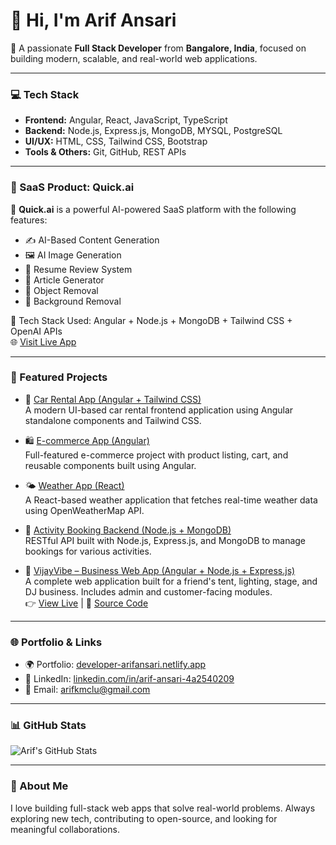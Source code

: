 # 👋 Hi, I'm Arif Ansari

🚀 A passionate **Full Stack Developer** from **Bangalore, India**, focused on building modern, scalable, and real-world web applications.

---

### 💻 Tech Stack

- **Frontend:** Angular, React, JavaScript, TypeScript  
- **Backend:** Node.js, Express.js, MongoDB, MYSQL, PostgreSQL  
- **UI/UX:** HTML, CSS, Tailwind CSS, Bootstrap  
- **Tools & Others:** Git, GitHub, REST APIs

---

### 🧠 SaaS Product: Quick.ai

🔹 **Quick.ai** is a powerful AI-powered SaaS platform with the following features:
- ✍️ AI-Based Content Generation  
- 🖼️ AI Image Generation  
- 📄 Resume Review System  
- 📰 Article Generator  
- 🧽 Object Removal  
- 🎨 Background Removal

🧪 Tech Stack Used: Angular + Node.js + MongoDB + Tailwind CSS + OpenAI APIs  
🌐 [Visit Live App](https://quickai.example.com) 

---

### 📌 Featured Projects

- 🚗 [Car Rental App (Angular + Tailwind CSS)](#)  
  A modern UI-based car rental frontend application using Angular standalone components and Tailwind CSS.

- 🛍️ [E-commerce App (Angular)](#)  
  Full-featured e-commerce project with product listing, cart, and reusable components built using Angular.

- 🌤️ [Weather App (React)](#)  
  A React-based weather application that fetches real-time weather data using OpenWeatherMap API.

- 📅 [Activity Booking Backend (Node.js + MongoDB)](#)  
  RESTful API built with Node.js, Express.js, and MongoDB to manage bookings for various activities.

- 🎪 [VijayVibe – Business Web App (Angular + Node.js + Express.js)](https://vijayvibe-web.netlify.app/)  
  A complete web application built for a friend's tent, lighting, stage, and DJ business. Includes admin and customer-facing modules.  
  👉 [View Live](https://vijayvibe-web.netlify.app/) | 🔗 [Source Code](https://github.com/your-username/vijayvibe) 

---

### 🌐 Portfolio & Links

- 🌍 Portfolio: [developer-arifansari.netlify.app](https://developer-arifansari.netlify.app/)  
- 💼 LinkedIn: [linkedin.com/in/arif-ansari-4a2540209](https://www.linkedin.com/in/arif-ansari-4a2540209/)  
- 📧 Email: [arifkmclu@gmail.com](mailto:arifkmclu@gmail.com)

---

### 📊 GitHub Stats

![Arif's GitHub Stats](https://github-readme-stats.vercel.app/api?username=Arifansari8299&show_icons=true&theme=tokyonight)

---

### 💬 About Me

I love building full-stack web apps that solve real-world problems. Always exploring new tech, contributing to open-source, and looking for meaningful collaborations.
